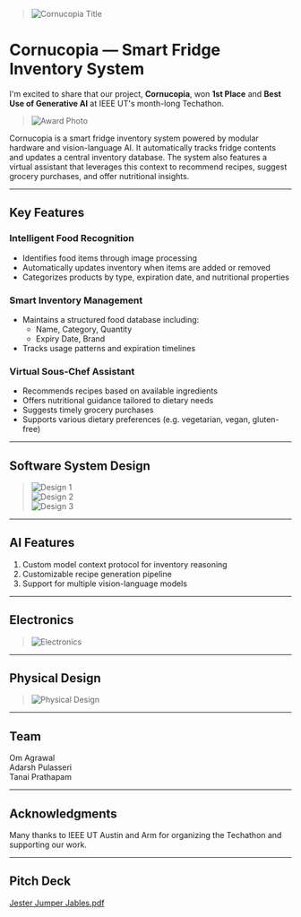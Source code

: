 > ![Cornucopia Title](https://github.com/user-attachments/assets/d125c63b-8afe-441f-8716-39c853f83d69)

# Cornucopia — Smart Fridge Inventory System

I'm excited to share that our project, **Cornucopia**, won **1st Place** and **Best Use of Generative AI** at IEEE UT's month-long Techathon.

> ![Award Photo](https://github.com/user-attachments/assets/62ce8a60-ea69-4b68-8335-c6866445e258)

Cornucopia is a smart fridge inventory system powered by modular hardware and vision-language AI. It automatically tracks fridge contents and updates a central inventory database. The system also features a virtual assistant that leverages this context to recommend recipes, suggest grocery purchases, and offer nutritional insights.

---

## Key Features

### Intelligent Food Recognition
- Identifies food items through image processing
- Automatically updates inventory when items are added or removed
- Categorizes products by type, expiration date, and nutritional properties

### Smart Inventory Management
- Maintains a structured food database including:
  - Name, Category, Quantity
  - Expiry Date, Brand
- Tracks usage patterns and expiration timelines

### Virtual Sous-Chef Assistant
- Recommends recipes based on available ingredients
- Offers nutritional guidance tailored to dietary needs
- Suggests timely grocery purchases
- Supports various dietary preferences (e.g. vegetarian, vegan, gluten-free)

---

## Software System Design

> ![Design 1](https://github.com/user-attachments/assets/57d5364b-aa90-4fcc-8361-4129a15ea3eb)  
> ![Design 2](https://github.com/user-attachments/assets/35925c1b-dce4-4913-a7e2-37f5feb3fbe5)  
> ![Design 3](https://github.com/user-attachments/assets/b61d60fa-48da-4458-9ae7-d2652f4f79b5)

---

## AI Features
1. Custom model context protocol for inventory reasoning
2. Customizable recipe generation pipeline
3. Support for multiple vision-language models

---

## Electronics

> ![Electronics](https://github.com/user-attachments/assets/e198eb28-9d90-4b97-9f92-8fffe42a64cc)

---

## Physical Design

> ![Physical Design](https://github.com/user-attachments/assets/c18fc749-8397-41d9-ab32-e27b42c719c5)

---

## Team

Om Agrawal  
Adarsh Pulasseri  
Tanai Prathapam

---

## Acknowledgments

Many thanks to IEEE UT Austin and Arm for organizing the Techathon and supporting our work.

---

## Pitch Deck

[Jester Jumper Jables.pdf](https://github.com/user-attachments/files/20214701/Jester.Jumper.Jables.pdf)
